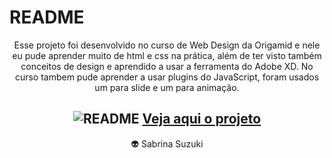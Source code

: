 <h1>README</h1>

<p align="center">Esse projeto foi desenvolvido no curso de Web Design da Origamid e nele eu pude aprender muito de html e css na prática, 
além de ter visto também conceitos de design e aprendido a usar a ferramenta do Adobe XD. No curso tambem pude aprender a usar plugins do JavaScript, 
foram usados um para slide e um para animação.</p>
<h2 align="center">
<img src="readme.gif" alt="README">
<a href="https://projetosabrinabikcraft.netlify.app">Veja aqui o projeto</a>
</h2>
<p align="center">👽 Sabrina Suzuki</p>

